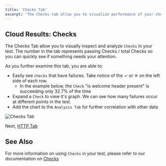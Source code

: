 ```yaml
---
title: 'Checks Tab'
excerpt: 'The Checks tab allow you to visualize performance of your checks in your k6 test'
---
```


## Cloud Results: Checks

The Checks Tab allow you to visually inspect and analyze `Checks` in your test. The number in the tab represents passing Checks / total Checks so you can quickly see if something needs your attention.

As you further examine this tab, you are able to:

- Easily see `checks` that have failures. Take notice of the &#10003; or &#10005; on the left side of each row.
  - In the example below, the `Check` "is welcome header present" is succeeding only 32.7% of the time
- Expand a `Check` to view it's graph. We can see how many failures occur at different points in the test.
- Add the chart to the `Analysis Tab` for further correlation with other data

![Checks Tab](/images/04-Checks-Tab/checks-tab.png)

Next, [HTTP Tab](/cloud/analyzing-results/http-tab)

## See Also

For more information on using `Checks` in your test, please refer to our documentation on [Checks](/using-k6/checks)

